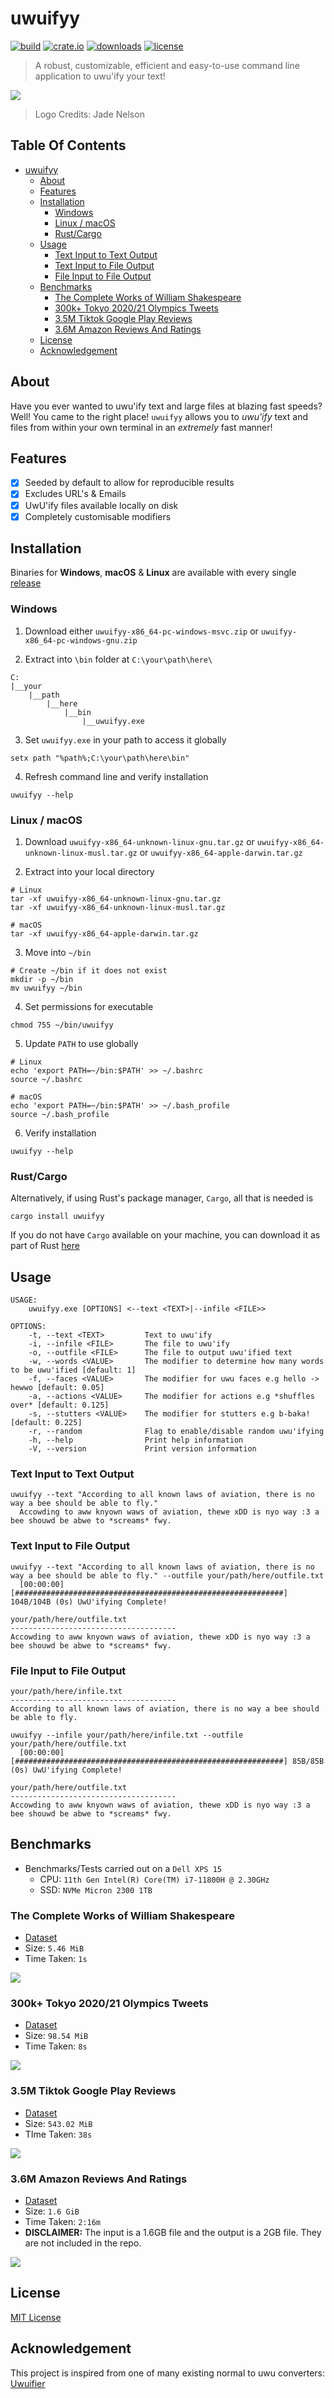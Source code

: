 # uwuifyy

[![build](https://github.com/sgoudham/uwuifyy/actions/workflows/build.yml/badge.svg)](https://github.com/sgoudham/uwuifyy/actions/workflows/build.yml)
[![crate.io](https://img.shields.io/crates/v/uwuifyy)](https://crates.io/crates/uwuifyy)
[![downloads](https://img.shields.io/crates/d/uwuifyy)](https://crates.io/crates/uwuifyy)
[![license](https://img.shields.io/github/license/sgoudham/uwuifyy)](LICENSE)

> A robust, customizable, efficient and easy-to-use command line application to uwu'ify your text!
>
![](logo/UwUifyy-Transparent-Small.png)
>
> Logo Credits: Jade Nelson

## Table Of Contents

- [uwuifyy](#uwuifyy)
    * [About](#about)
    * [Features](#features)
    * [Installation](#installation)
        + [Windows](#windows)
        + [Linux / macOS](#Linux-/-macOS)
        + [Rust/Cargo](#Rust/Cargo)
    * [Usage](#usage)
        + [Text Input to Text Output](#text-input-to-text-output)
        + [Text Input to File Output](#text-input-to-file-output)
        + [File Input to File Output](#file-input-to-file-output)
    * [Benchmarks](#benchmarks)
        + [The Complete Works of William Shakespeare](#the-complete-works-of-william-shakespeare)
        + [300k+ Tokyo 2020/21 Olympics Tweets](#300k+-tokyo-2020/21-olympics-tweets)
        + [3.5M Tiktok Google Play Reviews](#35m-tiktok-google-play-reviews)
        + [3.6M Amazon Reviews And Ratings](#36m-amazon-reviews-and-ratings)
    * [License](#license)
    * [Acknowledgement](#acknowledgement)

## About

Have you ever wanted to uwu'ify text and large files at blazing fast speeds? Well! You came to the right
place! `uwuifyy`
allows you to _uwu'ify_ text and files from within your own terminal in an _extremely_ fast manner!

## Features

- [x] Seeded by default to allow for reproducible results
- [x] Excludes URL's & Emails
- [x] UwU'ify files available locally on disk
- [x] Completely customisable modifiers

## Installation

Binaries for **Windows**, **macOS** & **Linux** are available with every
single [release](https://github.com/sgoudham/uwuifyy/releases)

### Windows

1. Download either `uwuifyy-x86_64-pc-windows-msvc.zip` or `uwuifyy-x86_64-pc-windows-gnu.zip`


2. Extract into `\bin` folder at `C:\your\path\here\`

```
C:
|__your
    |__path
        |__here
            |__bin
                |__uwuifyy.exe
```

3. Set `uwuifyy.exe` in your path to access it globally

```shell
setx path "%path%;C:\your\path\here\bin"
```

4. Refresh command line and verify installation

```shell
uwuifyy --help
```

### Linux / macOS

1. Download `uwuifyy-x86_64-unknown-linux-gnu.tar.gz` or `uwuifyy-x86_64-unknown-linux-musl.tar.gz`
   or `uwuifyy-x86_64-apple-darwin.tar.gz`


2. Extract into your local directory

```shell
# Linux
tar -xf uwuifyy-x86_64-unknown-linux-gnu.tar.gz
tar -xf uwuifyy-x86_64-unknown-linux-musl.tar.gz

# macOS
tar -xf uwuifyy-x86_64-apple-darwin.tar.gz
```

3. Move into `~/bin`

```shell
# Create ~/bin if it does not exist
mkdir -p ~/bin
mv uwuifyy ~/bin
```

4. Set permissions for executable

```shell
chmod 755 ~/bin/uwuifyy
```

5. Update `PATH` to use globally

```shell
# Linux
echo 'export PATH=~/bin:$PATH' >> ~/.bashrc 
source ~/.bashrc

# macOS
echo 'export PATH=~/bin:$PATH' >> ~/.bash_profile
source ~/.bash_profile
```

6. Verify installation

```shell
uwuifyy --help
```

### Rust/Cargo

Alternatively, if using Rust's package manager, `Cargo`, all that is needed is

```shell
cargo install uwuifyy
```

If you do not have `Cargo` available on your machine, you can download it as part of
Rust [here](https://www.rust-lang.org/tools/install)

## Usage

```commandline
USAGE:
    uwuifyy.exe [OPTIONS] <--text <TEXT>|--infile <FILE>>

OPTIONS:
    -t, --text <TEXT>         Text to uwu'ify
    -i, --infile <FILE>       The file to uwu'ify
    -o, --outfile <FILE>      The file to output uwu'ified text
    -w, --words <VALUE>       The modifier to determine how many words to be uwu'ified [default: 1]
    -f, --faces <VALUE>       The modifier for uwu faces e.g hello -> hewwo [default: 0.05]
    -a, --actions <VALUE>     The modifier for actions e.g *shuffles over* [default: 0.125]
    -s, --stutters <VALUE>    The modifier for stutters e.g b-baka! [default: 0.225]
    -r, --random              Flag to enable/disable random uwu'ifying
    -h, --help                Print help information
    -V, --version             Print version information
```

### Text Input to Text Output

```shell
uwuifyy --text "According to all known laws of aviation, there is no way a bee should be able to fly."
  Accowding to aww knyown waws of aviation, thewe xDD is nyo way :3 a bee shouwd be abwe to *screams* fwy.
```

### Text Input to File Output

```shell
uwuifyy --text "According to all known laws of aviation, there is no way a bee should be able to fly." --outfile your/path/here/outfile.txt
  [00:00:00] [############################################################] 104B/104B (0s) UwU'ifying Complete!
```

```text
your/path/here/outfile.txt
-------------------------------------
Accowding to aww knyown waws of aviation, thewe xDD is nyo way :3 a bee shouwd be abwe to *screams* fwy.
```

### File Input to File Output

```text
your/path/here/infile.txt
-------------------------------------
According to all known laws of aviation, there is no way a bee should be able to fly.
```

```shell
uwuifyy --infile your/path/here/infile.txt --outfile your/path/here/outfile.txt                                                                           
  [00:00:00] [############################################################] 85B/85B (0s) UwU'ifying Complete! 
```

```text
your/path/here/outfile.txt
-------------------------------------
Accowding to aww knyown waws of aviation, thewe xDD is nyo way :3 a bee shouwd be abwe to *screams* fwy.
```

## Benchmarks

- Benchmarks/Tests carried out on a `Dell XPS 15`
    - CPU: `11th Gen Intel(R) Core(TM) i7-11800H @ 2.30GHz`
    - SSD: `NVMe Micron 2300 1TB`

### The Complete Works of William Shakespeare

- [Dataset](https://www.kaggle.com/kewagbln/shakespeareonline)
- Size: `5.46 MiB`
- Time Taken: `1s`

![](examples/gifs/william-shakespeare.gif)

### 300k+ Tokyo 2020/21 Olympics Tweets

- [Dataset](https://www.kaggle.com/amritpal333/tokyo-olympics-2021-tweets)
- Size: `98.54 MiB`
- Time Taken: `8s`

![](examples/gifs/tokyo-2020-olympics-tweets.gif)

### 3.5M Tiktok Google Play Reviews

- [Dataset](https://www.kaggle.com/shivamb/35-million-tiktok-mobile-app-reviews)
- Size: `543.02 MiB`
- TIme Taken: `38s`

![](examples/gifs/tiktok_app_reviews.gif)

### 3.6M Amazon Reviews And Ratings

- [Dataset](https://www.kaggle.com/bittlingmayer/amazonreviews?select=train.ft.txt.bz2)
- Size: `1.6 GiB`
- Time Taken: `2:16m`
- **DISCLAIMER:** The input is a 1.6GB file and the output is a 2GB file. They are not included in the repo.

![](examples/gifs/amazon-ratings-reviews.gif)

## License

[MIT License](LICENSE)

## Acknowledgement

This project is inspired from one of many existing normal to uwu converters:
[Uwuifier](https://github.com/Schotsl/Uwuifier-node)